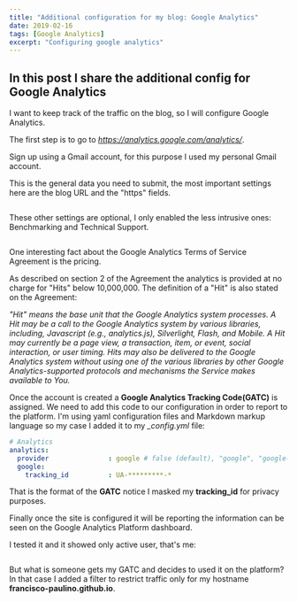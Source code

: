 ```yaml
---
title: "Additional configuration for my blog: Google Analytics"
date: 2019-02-16
tags: [Google Analytics]
excerpt: "Configuring google analytics"
---
```


## In this post I share the additional config for Google Analytics
I want to keep track of the traffic on the blog, so I will configure Google Analytics.

The first step is to go to *https://analytics.google.com/analytics/*.

Sign up using a Gmail account, for this purpose I used my personal Gmail account.

This is the general data you need to submit, the most important settings here are the blog URL and the "https" fields.  

<img src="{{ site.url }}{{ site.baseurl }}/images/googleanalytics_createaccount.PNG" alt="">

These other settings are optional, I only enabled the less intrusive ones: Benchmarking and Technical Support.

<img src="{{ site.url }}{{ site.baseurl }}/images/googleanalytics_datasharing.PNG" alt="">

One interesting fact about the Google Analytics Terms of Service Agreement is the pricing.

As described on section 2 of the Agreement the analytics is provided at no charge for "Hits" below 10,000,000. The definition of a "Hit" is also stated on the Agreement:

*"Hit" means the base unit that the Google Analytics system processes. A Hit may be a call to the Google Analytics system by various libraries, including, Javascript (e.g., analytics.js), Silverlight, Flash, and Mobile. A Hit may currently be a page view, a transaction, item, or event, social interaction, or user timing. Hits may also be delivered to the Google Analytics system without using one of the various libraries by other Google Analytics-supported protocols and mechanisms the Service makes available to You.*

Once the account is created a **Google Analytics Tracking Code(GATC)** is assigned. We need to add this code to our configuration in order to report to the platform. I'm using yaml configuration files and Markdown markup language so my case I added it to my *_config.yml* file:

```yaml
# Analytics
analytics:
  provider               : google # false (default), "google", "google-universal", "custom"
  google:
    tracking_id          : UA-*********-*
```
That is the format of the **GATC** notice I masked my **tracking_id** for privacy purposes.

Finally once the site is configured it will be reporting the information can be seen on the Google Analytics Platform dashboard.

I tested it and it showed only active user, that's me:

<img src="{{ site.url }}{{ site.baseurl }}/images/googleanalytics_report.PNG" alt="">

But what is someone gets my GATC and decides to used it on the platform? In that case I added a filter to restrict traffic only for my hostname **francisco-paulino.github.io**.

<img src="{{ site.url }}{{ site.baseurl }}/images/googleanalytics_hostnamefilter.PNG" alt="">
